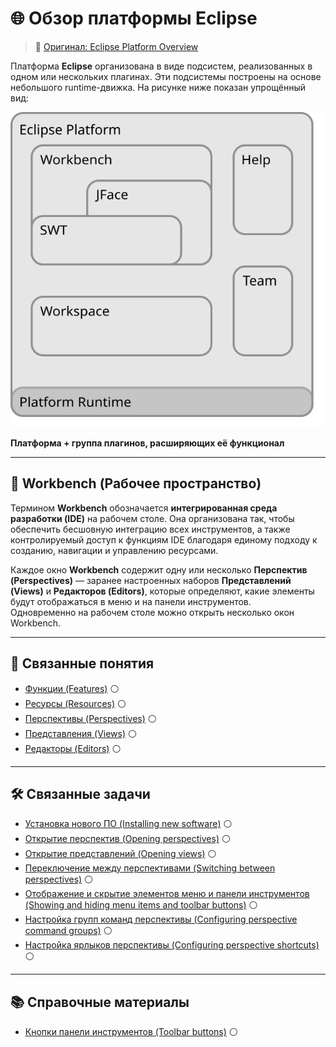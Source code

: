 # 🌐 Обзор платформы Eclipse  
> 🔗 [Оригинал: Eclipse Platform Overview](https://help.eclipse.org/latest/index.jsp)

Платформа **Eclipse** организована в виде подсистем, реализованных в одном или нескольких плагинах. Эти подсистемы построены на основе небольшого runtime-движка. На рисунке ниже показан упрощённый вид:

![Platform Runtime Base](images/arch-npi.svg)

**Платформа + группа плагинов, расширяющих её функционал**

---

## 🧰 Workbench (Рабочее пространство)

Термином **Workbench** обозначается **интегрированная среда разработки (IDE)** на рабочем столе. Она организована так, чтобы обеспечить бесшовную интеграцию всех инструментов, а также контролируемый доступ к функциям IDE благодаря единому подходу к созданию, навигации и управлению ресурсами.

Каждое окно **Workbench** содержит одну или несколько **Перспектив (Perspectives)** — заранее настроенных наборов **Представлений (Views)** и **Редакторов (Editors)**, которые определяют, какие элементы будут отображаться в меню и на панели инструментов.  
Одновременно на рабочем столе можно открыть несколько окон Workbench.

---

## 🔗 Связанные понятия

- [Функции (Features)](../../features.md) ⚪  
- [Ресурсы (Resources)](../../resources.md) ⚪  
- [Перспективы (Perspectives)](perspective.md) ⚪  
- [Представления (Views)](view.md) ⚪  
- [Редакторы (Editors)](editor.md) ⚪  

---

## 🛠 Связанные задачи

- [Установка нового ПО (Installing new software)](../../tasks/install-software.md) ⚪  
- [Открытие перспектив (Opening perspectives)](../../tasks/open-perspective.md) ⚪  
- [Открытие представлений (Opening views)](../../tasks/open-view.md) ⚪  
- [Переключение между перспективами (Switching between perspectives)](../../tasks/switch-perspective.md) ⚪  
- [Отображение и скрытие элементов меню и панели инструментов (Showing and hiding menu items and toolbar buttons)](../../tasks/show-hide-menu-toolbar.md) ⚪  
- [Настройка групп команд перспективы (Configuring perspective command groups)](../../tasks/configure-command-groups.md) ⚪  
- [Настройка ярлыков перспективы (Configuring perspective shortcuts)](../../tasks/configure-shortcuts.md) ⚪  

---

## 📚 Справочные материалы

- [Кнопки панели инструментов (Toolbar buttons)](../../reference/toolbar-buttons.md) ⚪  